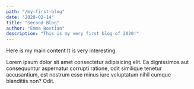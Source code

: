 ```yaml
---
path: "/my-first-blog"
date: "2020-02-14"
title: "Second Blog"
author: "Emma Bostian"
description: "This is my very first blog of 2020!"
---
```


Here is my main content
It is very interesting.

Lorem ipsum dolor sit amet consectetur adipisicing elit. Ea dignissimos
aut consequuntur aspernatur corrupti ratione, odit similique tenetur
accusantium, est nostrum esse minus iure voluptatum nihil cumque
blanditiis non? Odit.

